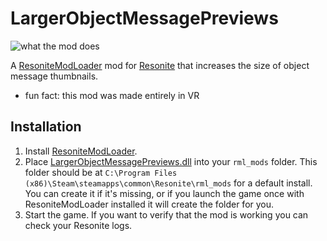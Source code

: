 # LargerObjectMessagePreviews

![what the mod does](https://github.com/art0007i/LargerObjectMessagePreviews/assets/19620451/00e76794-da71-407a-ac07-5588d63761a1)

A [ResoniteModLoader](https://github.com/resonite-modding-group/ResoniteModLoader) mod for [Resonite](https://resonite.com/) that increases the size of object message thumbnails.

- fun fact: this mod was made entirely in VR

## Installation
1. Install [ResoniteModLoader](https://github.com/resonite-modding-group/ResoniteModLoader).
1. Place [LargerObjectMessagePreviews.dll](https://github.com/art0007i/LargerObjectMessagePreviews/releases/latest/download/LargerObjectMessagePreviews.dll) into your `rml_mods` folder. This folder should be at `C:\Program Files (x86)\Steam\steamapps\common\Resonite\rml_mods` for a default install. You can create it if it's missing, or if you launch the game once with ResoniteModLoader installed it will create the folder for you.
1. Start the game. If you want to verify that the mod is working you can check your Resonite logs.
